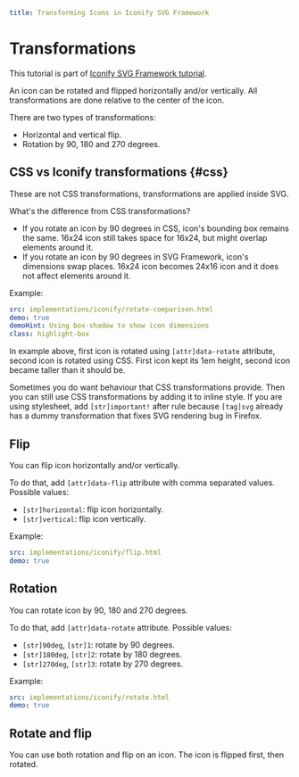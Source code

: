 ```yaml
title: Transforming Icons in Iconify SVG Framework
```

# Transformations

This tutorial is part of [Iconify SVG Framework tutorial](./index.md).

An icon can be rotated and flipped horizontally and/or vertically. All transformations are done relative to the center of the icon.

There are two types of transformations:

- Horizontal and vertical flip.
- Rotation by 90, 180 and 270 degrees.

## CSS vs Iconify transformations {#css}

These are not CSS transformations, transformations are applied inside SVG.

What's the difference from CSS transformations?

- If you rotate an icon by 90 degrees in CSS, icon's bounding box remains the same. 16x24 icon still takes space for 16x24, but might overlap elements around it.
- If you rotate an icon by 90 degrees in SVG Framework, icon's dimensions swap places. 16x24 icon becomes 24x16 icon and it does not affect elements around it.

Example:

```yaml
src: implementations/iconify/rotate-comparison.html
demo: true
demoHint: Using box-shadow to show icon dimensions
class: highlight-box
```

In example above, first icon is rotated using `[attr]data-rotate` attribute, second icon is rotated using CSS. First icon kept its 1em height, second icon became taller than it should be.

Sometimes you do want behaviour that CSS transformations provide. Then you can still use CSS transformations by adding it to inline style. If you are using stylesheet, add `[str]important!` after rule because `[tag]svg` already has a dummy transformation that fixes SVG rendering bug in Firefox.

## Flip

You can flip icon horizontally and/or vertically.

To do that, add `[attr]data-flip` attribute with comma separated values. Possible values:

- `[str]horizontal`: flip icon horizontally.
- `[str]vertical`: flip icon vertically.

Example:

```yaml
src: implementations/iconify/flip.html
demo: true
```

## Rotation

You can rotate icon by 90, 180 and 270 degrees.

To do that, add `[attr]data-rotate` attribute. Possible values:

- `[str]90deg`, `[str]1`: rotate by 90 degrees.
- `[str]180deg`, `[str]2`: rotate by 180 degrees.
- `[str]270deg`, `[str]3`: rotate by 270 degrees.

Example:

```yaml
src: implementations/iconify/rotate.html
demo: true
```

## Rotate and flip

You can use both rotation and flip on an icon. The icon is flipped first, then rotated.
